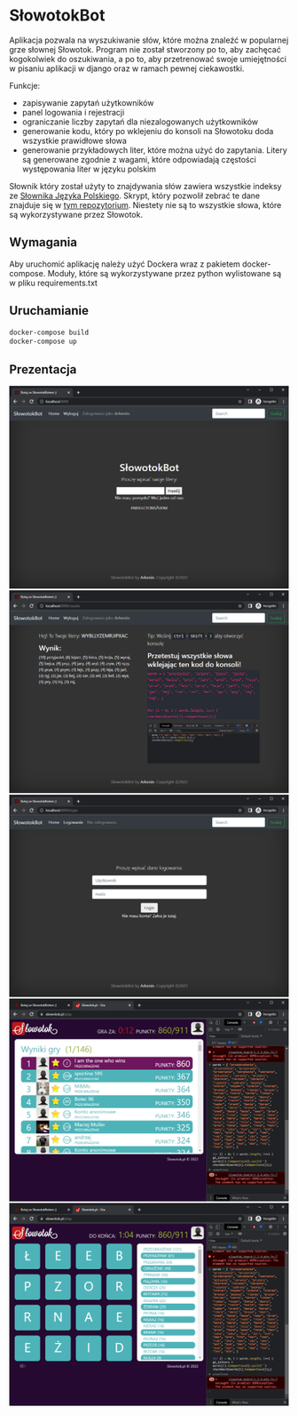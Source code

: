 # SłowotokBot

Aplikacja pozwala na wyszukiwanie słów, które można znaleźć w popularnej grze słownej Słowotok.
Program nie został stworzony po to, aby zachęcać kogokolwiek do oszukiwania, a po to, aby przetrenować swoje umiejętności w pisaniu aplikacji w django oraz w ramach pewnej ciekawostki.

Funkcje:
 - zapisywanie zapytań użytkowników
 - panel logowania i rejestracji
 - ograniczanie liczby zapytań dla niezalogowanych użytkowników
 - generowanie kodu, który po wklejeniu do konsoli na Słowotoku doda wszystkie prawidłowe słowa
 - generowanie przykładowych liter, które można użyć do zapytania. Litery są generowane zgodnie z wagami, które odpowiadają częstości występowania liter w języku polskim


Słownik który został użyty to znajdywania słów zawiera wszystkie indeksy ze [Słownika Języka Polskiego](https://sjp.pwn.pl/lista/).
Skrypt, który pozwolił zebrać te dane znajduje się w [tym repozytorium](https://github.com/Arkenin/SJP_downloader/).
Niestety nie są to wszystkie słowa, które są wykorzystywane przez Słowotok. 

## Wymagania

Aby uruchomić aplikację należy użyć Dockera wraz z pakietem docker-compose.
Moduły, które są wykorzystywane przez python wylistowane są w pliku requirements.txt

## Uruchamianie

```sh
docker-compose build
docker-compose up
```

## Prezentacja

![Image](/static/github/1.png)
![Image](/static/github/2.png)
![Image](/static/github/3.png)
![Image](/static/github/4.png)
![Image](/static/github/5.png)

